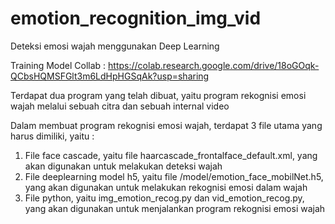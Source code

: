 # emotion_recognition_img_vid
Deteksi emosi wajah menggunakan Deep Learning

Training Model
Collab : https://colab.research.google.com/drive/18oGOqk-QCbsHQMSFGlt3m6LdHpHGSqAk?usp=sharing

Terdapat dua program yang telah dibuat, yaitu program rekognisi emosi wajah melalui sebuah citra dan sebuah internal video

Dalam membuat program rekognisi emosi wajah, terdapat 3 file utama yang harus dimiliki, yaitu :
1. File face cascade, yaitu file haarcascade_frontalface_default.xml, yang akan digunakan untuk melakukan deteksi wajah
2. File deeplearning model h5, yaitu file /model/emotion_face_mobilNet.h5, yang akan digunakan untuk melakukan rekognisi emosi dalam wajah
3. File python, yaitu img_emotion_recog.py dan vid_emotion_recog.py, yang akan digunakan untuk menjalankan program rekognisi emosi wajah
